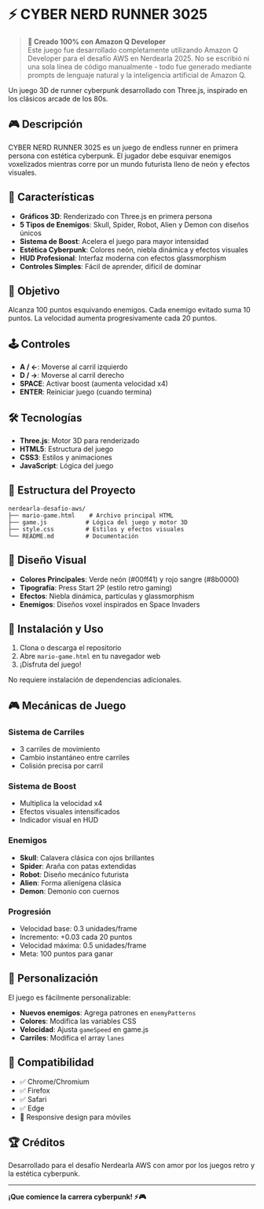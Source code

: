 # ⚡ CYBER NERD RUNNER 3025

> **🤖 Creado 100% con Amazon Q Developer**  
> Este juego fue desarrollado completamente utilizando Amazon Q Developer para el desafío AWS en Nerdearla 2025. No se escribió ni una sola línea de código manualmente - todo fue generado mediante prompts de lenguaje natural y la inteligencia artificial de Amazon Q.

Un juego 3D de runner cyberpunk desarrollado con Three.js, inspirado en los clásicos arcade de los 80s.

## 🎮 Descripción

CYBER NERD RUNNER 3025 es un juego de endless runner en primera persona con estética cyberpunk. El jugador debe esquivar enemigos voxelizados mientras corre por un mundo futurista lleno de neón y efectos visuales.

## 🚀 Características

- **Gráficos 3D**: Renderizado con Three.js en primera persona
- **5 Tipos de Enemigos**: Skull, Spider, Robot, Alien y Demon con diseños únicos
- **Sistema de Boost**: Acelera el juego para mayor intensidad
- **Estética Cyberpunk**: Colores neón, niebla dinámica y efectos visuales
- **HUD Profesional**: Interfaz moderna con efectos glassmorphism
- **Controles Simples**: Fácil de aprender, difícil de dominar

## 🎯 Objetivo

Alcanza 100 puntos esquivando enemigos. Cada enemigo evitado suma 10 puntos. La velocidad aumenta progresivamente cada 20 puntos.

## 🕹️ Controles

- **A / ←**: Moverse al carril izquierdo
- **D / →**: Moverse al carril derecho  
- **SPACE**: Activar boost (aumenta velocidad x4)
- **ENTER**: Reiniciar juego (cuando termina)

## 🛠️ Tecnologías

- **Three.js**: Motor 3D para renderizado
- **HTML5**: Estructura del juego
- **CSS3**: Estilos y animaciones
- **JavaScript**: Lógica del juego

## 📁 Estructura del Proyecto

```
nerdearla-desafio-aws/
├── mario-game.html    # Archivo principal HTML
├── game.js           # Lógica del juego y motor 3D
├── style.css         # Estilos y efectos visuales
└── README.md         # Documentación
```

## 🎨 Diseño Visual

- **Colores Principales**: Verde neón (#00ff41) y rojo sangre (#8b0000)
- **Tipografía**: Press Start 2P (estilo retro gaming)
- **Efectos**: Niebla dinámica, partículas y glassmorphism
- **Enemigos**: Diseños voxel inspirados en Space Invaders

## 🚀 Instalación y Uso

1. Clona o descarga el repositorio
2. Abre `mario-game.html` en tu navegador web
3. ¡Disfruta del juego!

No requiere instalación de dependencias adicionales.

## 🎮 Mecánicas de Juego

### Sistema de Carriles
- 3 carriles de movimiento
- Cambio instantáneo entre carriles
- Colisión precisa por carril

### Sistema de Boost
- Multiplica la velocidad x4
- Efectos visuales intensificados
- Indicador visual en HUD

### Enemigos
- **Skull**: Calavera clásica con ojos brillantes
- **Spider**: Araña con patas extendidas
- **Robot**: Diseño mecánico futurista
- **Alien**: Forma alienígena clásica
- **Demon**: Demonio con cuernos

### Progresión
- Velocidad base: 0.3 unidades/frame
- Incremento: +0.03 cada 20 puntos
- Velocidad máxima: 0.5 unidades/frame
- Meta: 100 puntos para ganar

## 🔧 Personalización

El juego es fácilmente personalizable:

- **Nuevos enemigos**: Agrega patrones en `enemyPatterns`
- **Colores**: Modifica las variables CSS
- **Velocidad**: Ajusta `gameSpeed` en game.js
- **Carriles**: Modifica el array `lanes`

## 📱 Compatibilidad

- ✅ Chrome/Chromium
- ✅ Firefox
- ✅ Safari
- ✅ Edge
- 📱 Responsive design para móviles

## 🏆 Créditos

Desarrollado para el desafío Nerdearla AWS con amor por los juegos retro y la estética cyberpunk.

---

**¡Que comience la carrera cyberpunk! ⚡🎮**